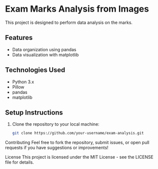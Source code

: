 # Exam Marks Analysis from Images

This project is designed to  perform data analysis on the marks.

## Features
- Data organization using pandas
- Data visualization with matplotlib

## Technologies Used
- Python 3.x
- Pillow
- pandas
- matplotlib

## Setup Instructions
1. Clone the repository to your local machine:
   ```bash
   git clone https://github.com/your-username/exam-analysis.git

Contributing
Feel free to fork the repository, submit issues, or open pull requests if you have suggestions or improvements!

License
This project is licensed under the MIT License - see the LICENSE file for details.
